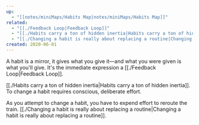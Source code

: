 ```yaml
---
up:
  - "[[notes/miniMaps/Habits Map|notes/miniMaps/Habits Map]]"
related:
  - "[[./Feedback Loop|Feedback Loop]]"
  - "[[./Habits carry a ton of hidden inertia|Habits carry a ton of hidden inertia]]"
  - "[[./Changing a habit is really about replacing a routine|Changing a habit is really about replacing a routine]]"
created: 2020-06-01
---
```

A habit is a mirror, it gives what you give it—and what you were given is what you'll give. It's the immediate expression a [[./Feedback Loop|Feedback Loop]].

[[./Habits carry a ton of hidden inertia|Habits carry a ton of hidden inertia]]. To change a habit requires conscious, deliberate effort. 

As you attempt to change a habit, you have to expend effort to reroute the train. [[./Changing a habit is really about replacing a routine|Changing a habit is really about replacing a routine]].